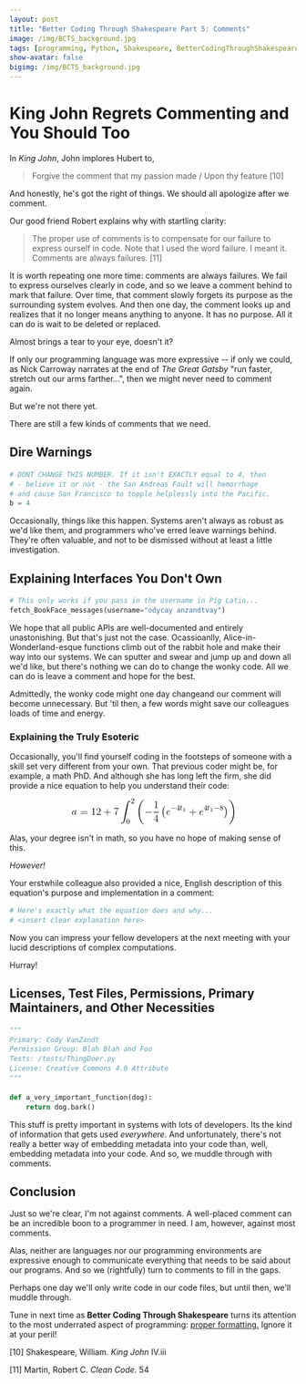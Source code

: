 ```yaml
---
layout: post
title: "Better Coding Through Shakespeare Part 5: Comments"
image: /img/BCTS_background.jpg
tags: [programming, Python, Shakespeare, BetterCodingThroughShakespeare]
show-avatar: false
bigimg: /img/BCTS_background.jpg
---
```


# King John Regrets Commenting and You Should Too

In *King John*, John implores Hubert to,

> Forgive the comment that my passion made / Upon thy feature [10]

And honestly, he's got the right of things. We should all apologize after we comment.

Our good friend Robert explains why with startling clarity:

>The  proper  use  of  comments  is  to  compensate  for  our  failure  to  express  ourself  in
code. Note that I used the word 
failure. I meant it. Comments are always failures. [11]

It is worth repeating one more time: comments are always failures. We fail to express ourselves clearly in code, and so we leave a comment behind to mark that failure. Over time, that comment slowly forgets its purpose as the surrounding system evolves. And then one day, the comment looks up and realizes that it no longer means anything to anyone. It has no purpose. All it can do is wait to be deleted or replaced.

Almost brings a tear to your eye, doesn't it?

If only our programming language was more expressive -- if only we could, as Nick Carroway narrates at the end of *The Great Gatsby* "run faster, stretch out our arms farther...", then we might never need to comment again.

But we're not there yet.

There are still a few kinds of comments that we need.

## Dire Warnings


```python
# DONT CHANGE THIS NUMBER. If it isn't EXACTLY equal to 4, then
# - believe it or not - the San Andreas Fault will hemorrhage
# and cause San Francisco to topple helplessly into the Pacific.
b = 4
```

Occasionally, things like this happen. Systems aren't always as robust as we'd like them, and programmers who've erred leave warnings behind. They're often valuable, and not to be dismissed without at least a little investigation.

## Explaining Interfaces You Don't Own


```python
# This only works if you pass in the username in Pig Latin...
fetch_BookFace_messages(username="odycay anzandtvay")
```

We hope that all public APIs are well-documented and entirely unastonishing. But that's just not the case. Ocassioanlly, Alice-in-Wonderland-esque functions climb out of the rabbit hole and make their way into our systems. We can sputter and swear and jump up and down all we'd like, but there's nothing we can do to change the wonky code. All we can do is leave a comment and hope for the best.

Admittedly, the wonky code might one day changeand our comment will become unnecessary. But 'til then, a few words might save our colleagues loads of time and energy.

### Explaining the Truly Esoteric

Occasionally, you'll find yourself coding in the footsteps of someone with a skill set very different from your own. That previous coder might be, for example, a math PhD. And although she has long left the firm, she did provide a nice equation to help you understand their code:

<figure>
  <center> 
    <img src="/img/crazy_math.gif" align="middle" alt="intimidating mathematics">
  </center>
</figure>


Alas, your degree isn't in math, so you  have no hope of making sense of this.

*However!*

Your erstwhile colleague also provided a nice, English description of this equation's purpose and implementation in a comment:


```python
# Here's exactly what the equation does and why...
# <insert clear explanation here>
```

Now you can impress your fellow developers at the next meeting with your lucid descriptions of complex computations. 

Hurray!

## Licenses, Test Files, Permissions, Primary Maintainers, and Other Necessities


```python
"""
Primary: Cody VanZandt
Permission Group: Blah Blah and Foo
Tests: /tests/ThingDoer.py
License: Creative Commons 4.0 Attribute
"""

def a_very_important_function(dog):
    return dog.bark()
```

This stuff is pretty important in systems with lots of developers. Its the kind of information that gets used *everywhere*. And unfortunately, there's not really a better way of embedding metadata into your code than, well, embedding metadata into your code. And so, we muddle through with  comments.

## Conclusion

Just so we're clear, I'm not against comments. A well-placed comment can be an incredible boon to a programmer in need. I am, however, against most comments. 

Alas, neither are languages nor our programming environments are expressive enough to communicate everything that needs to be said about our programs. And so we (rightfully) turn to comments to fill in the gaps. 

Perhaps one day we'll only write code in our code files, but until then, we'll muddle through.

Tune in next time as **Better Coding Through Shakespeare** turns its attention to the most underrated aspect of programming: [proper formatting.](/_posts/2018-08-22-bcts-formatting) Ignore it at your peril!

[10] Shakespeare, William. *King John* IV.iii

[11] Martin, Robert C. *Clean Code.* 54
